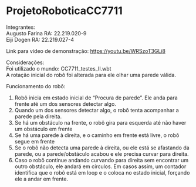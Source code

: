 # ProjetoRoboticaCC7711

Integrantes:<br>
Augusto Farina RA: 22.219.020-9<br>
Eiji Dogen RA: 22.219.027-4

Link para vídeo de demonstração:
https://youtu.be/WRSzoT3GLi8 


Considerações:<br>
Foi utilizado o mundo: CC7711_testes_II.wbt<br>
A rotação inicial do robô foi alterada para ele olhar uma parede válida.

Funcionamento do robô:
1. Robô inicia em estado inicial de “Procura de parede”. Ele anda para frente até um dos sensores detectar algo.
2. Quando um dos sensores detectar algo, o robô tenta acompanhar a parede pela direita.
3. Se há um obstáculo na frente, o robô gira para esquerda até não haver um obstáculo em frente
4. Se há uma parede à direita, e o caminho em frente está livre, o robô segue em frente
5. Se o robô não detecta uma parede à direita, ou ele está se afastando da parede, ou a parede/obstáculo acabou e ele precisa curvar para direita.
6. Caso o robô continue andando curvando para direita sem encontrar um outro obstáculo, ele andará em círculos. Em casos assim, um contador identifica que o robô está em loop e o coloca no estado inicial, forçando ele a andar em frente.
